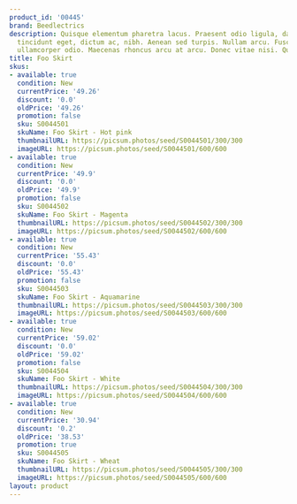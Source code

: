 ```yaml
---
product_id: '00445'
brand: Beedlectrics
description: Quisque elementum pharetra lacus. Praesent odio ligula, dapibus sed,
  tincidunt eget, dictum ac, nibh. Aenean sed turpis. Nullam arcu. Fusce ultrices
  ullamcorper odio. Maecenas rhoncus arcu at arcu. Donec vitae nisi. Quisque elit.
title: Foo Skirt
skus:
- available: true
  condition: New
  currentPrice: '49.26'
  discount: '0.0'
  oldPrice: '49.26'
  promotion: false
  sku: S0044501
  skuName: Foo Skirt - Hot pink
  thumbnailURL: https://picsum.photos/seed/S0044501/300/300
  imageURL: https://picsum.photos/seed/S0044501/600/600
- available: true
  condition: New
  currentPrice: '49.9'
  discount: '0.0'
  oldPrice: '49.9'
  promotion: false
  sku: S0044502
  skuName: Foo Skirt - Magenta
  thumbnailURL: https://picsum.photos/seed/S0044502/300/300
  imageURL: https://picsum.photos/seed/S0044502/600/600
- available: true
  condition: New
  currentPrice: '55.43'
  discount: '0.0'
  oldPrice: '55.43'
  promotion: false
  sku: S0044503
  skuName: Foo Skirt - Aquamarine
  thumbnailURL: https://picsum.photos/seed/S0044503/300/300
  imageURL: https://picsum.photos/seed/S0044503/600/600
- available: true
  condition: New
  currentPrice: '59.02'
  discount: '0.0'
  oldPrice: '59.02'
  promotion: false
  sku: S0044504
  skuName: Foo Skirt - White
  thumbnailURL: https://picsum.photos/seed/S0044504/300/300
  imageURL: https://picsum.photos/seed/S0044504/600/600
- available: true
  condition: New
  currentPrice: '30.94'
  discount: '0.2'
  oldPrice: '38.53'
  promotion: true
  sku: S0044505
  skuName: Foo Skirt - Wheat
  thumbnailURL: https://picsum.photos/seed/S0044505/300/300
  imageURL: https://picsum.photos/seed/S0044505/600/600
layout: product
---
```

